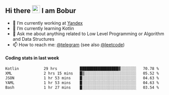 ## Hi there <img src="https://media.giphy.com/media/hvRJCLFzcasrR4ia7z/giphy.gif" width="25px" height="25px"> I am Bobur

- 💼 I’m currently working at [Yandex](https://yandex.ru/)
- 🌱 I’m currently learning Kotlin
- 💬 Ask me about anything related to Low Level Programming or Algorithm and Data Structures
- 📫 How to reach me: [@telegram](https://t.me/octoant) (see also [@leetcode](https://leetcode.com/octoant/))    

#### Coding stats in last week

<!--START_SECTION:waka-->

```txt
Kotlin           29 hrs          █████████████████▓░░░░░░░   70.78 %
XML              2 hrs 15 mins   █▒░░░░░░░░░░░░░░░░░░░░░░░   05.52 %
JSON             1 hr 53 mins    █░░░░░░░░░░░░░░░░░░░░░░░░   04.63 %
YAML             1 hr 53 mins    █░░░░░░░░░░░░░░░░░░░░░░░░   04.63 %
Bash             1 hr 27 mins    █░░░░░░░░░░░░░░░░░░░░░░░░   03.54 %
```

<!--END_SECTION:waka-->
